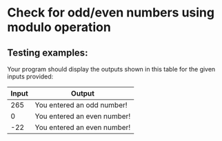# Check for odd/even numbers using modulo operation

## Testing examples:

Your program should display the outputs shown in this table for the given
inputs provided:

| Input | Output                      |
| ----- | --------------------------- |
| 265   | You entered an odd number!  |
| 0     | You entered an even number! |
| -22   | You entered an even number! |
